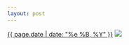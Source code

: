 ```yaml
---
layout: post
---
```


<p>
  <time><a href="/200">{{ page.date | date: "%e %B, %Y" }}</a></time>
  <a href="/200"><img src="{{ site.assets_url }}/200.jpg"/></a>
</p>

